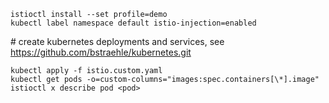 ```
istioctl install --set profile=demo  
kubectl label namespace default istio-injection=enabled  
```

\# create kubernetes deployments and services, see https://github.com/bstraehle/kubernetes.git  

```
kubectl apply -f istio.custom.yaml  
kubectl get pods -o=custom-columns="images:spec.containers[\*].image"  
istioctl x describe pod <pod>  
```
